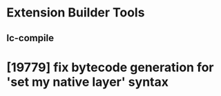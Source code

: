 # Extension Builder Tools
## lc-compile

# [19779] fix bytecode generation for 'set my native layer' syntax
